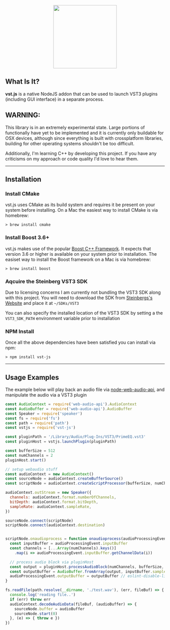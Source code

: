 <p align="center">
  <img width="200" src="https://raw.githubusercontent.com/ramirezd42/vst-js/master/logo.png">
</p>

## What Is It?
**vst.js** is a native NodeJS addon that can be used to launch VST3 plugins (including GUI interface) in a separate process.
 

## WARNING:
This library is in an extremely experimental state. Large portions of functionally have yet to be implemented and it is currently only buildable for OSX devices, although since everything is built with crossplatform libraries, building for other operating systems shouldn't be too difficult.

Additionally, I'm learning C++ by developing this project. If you have any criticisms on my approach or code quality I'd love to hear them.

---

## Installation

### Install CMake
vst.js uses CMake as its build system and requires it be present on your system before installing. On a Mac the easiest way to install CMake is via homebrew:
```
> brew install cmake
```

### Install Boost 3.6+
vst.js makes use of the popular [Boost C++ Framework](http://boost.org). It expects that version 3.6 or higher is available on your system prior to installation. The easiset way to install the Boost framework on a Mac is via homebrew:
```
> brew install boost
```

### Aqcuire the Steinberg VST3 SDK
Due to licensing concerns I am currently not bundling the VST3 SDK along with this project. You will need to download the SDK from [Steinbergs's Website](http://www.steinberg.net/en/company/developers.html) and place it at `~/SDKs/VST3` 

You can also specify the installed location of the VST3 SDK by setting a the `VST3_SDK_PATH` environment variable prior to installation

### NPM Install
Once all the above dependencies have been satisfied you can install via npm:

```
> npm install vst-js
```
---
## Usage Examples
The example below will play back an audio file via [node-web-audio-api](https://github.com/sebpiq/node-web-audio-api), and manipulate the audio via a VST3 plugin
```javascript
const AudioContext = require('web-audio-api').AudioContext
const AudioBuffer = require('web-audio-api').AudioBuffer
const Speaker = require('speaker')
const fs = require('fs')
const path = require('path')
const vstjs = require('vst-js')

const pluginPath = '/Library/Audio/Plug-Ins/VST3/PrimeEQ.vst3'
const pluginHost = vstjs.launchPlugin(pluginPath)

const bufferSize = 512
const numChannels = 2
pluginHost.start()

// setup webaudio stuff
const audioContext = new AudioContext()
const sourceNode = audioContext.createBufferSource()
const scriptNode = audioContext.createScriptProcessor(bufferSize, numChannels, numChannels)

audioContext.outStream = new Speaker({
  channels: audioContext.format.numberOfChannels,
  bitDepth: audioContext.format.bitDepth,
  sampleRate: audioContext.sampleRate,
})

sourceNode.connect(scriptNode)
scriptNode.connect(audioContext.destination)


scriptNode.onaudioprocess = function onaudioprocess(audioProcessingEvent) {
  const inputBuffer = audioProcessingEvent.inputBuffer
  const channels = [...Array(numChannels).keys()]
    .map(i => audioProcessingEvent.inputBuffer.getChannelData(i))

  // process audio block via pluginHost
  const output = pluginHost.processAudioBlock(numChannels, bufferSize, channels)
  const outputBuffer = AudioBuffer.fromArray(output, inputBuffer.sampleRate)
  audioProcessingEvent.outputBuffer = outputBuffer // eslint-disable-line no-param-reassign
}

fs.readFile(path.resolve(__dirname, './test.wav'), (err, fileBuf) => {
  console.log('reading file..')
  if (err) throw err
  audioContext.decodeAudioData(fileBuf, (audioBuffer) => {
    sourceNode.buffer = audioBuffer
    sourceNode.start(0)
  }, (e) => { throw e })
})

```
